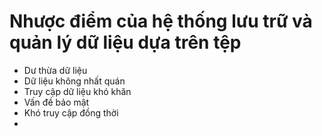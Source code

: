 # Nhược điểm của hệ thống lưu trữ và quản lý dữ liệu dựa trên tệp
- Dư thừa dữ liệu
- Dữ liệu không nhất quán
- Truy cập dữ liệu khó khăn
- Vấn đề bảo mật
- Khó truy cập đồng thời
- 
